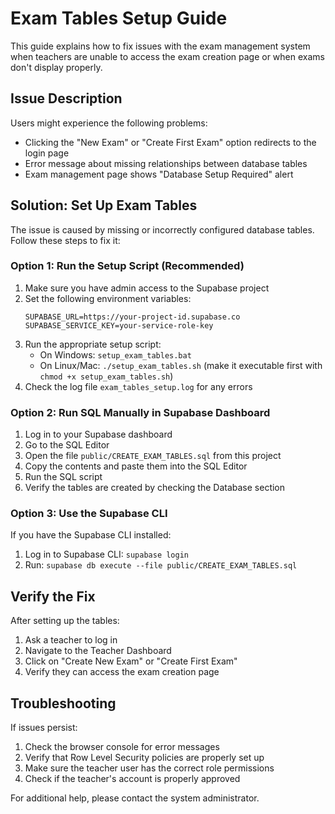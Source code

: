# Exam Tables Setup Guide

This guide explains how to fix issues with the exam management system when teachers are unable to access the exam creation page or when exams don't display properly.

## Issue Description

Users might experience the following problems:
- Clicking the "New Exam" or "Create First Exam" option redirects to the login page
- Error message about missing relationships between database tables
- Exam management page shows "Database Setup Required" alert

## Solution: Set Up Exam Tables

The issue is caused by missing or incorrectly configured database tables. Follow these steps to fix it:

### Option 1: Run the Setup Script (Recommended)

1. Make sure you have admin access to the Supabase project
2. Set the following environment variables:
   ```
   SUPABASE_URL=https://your-project-id.supabase.co
   SUPABASE_SERVICE_KEY=your-service-role-key
   ```
3. Run the appropriate setup script:
   - On Windows: `setup_exam_tables.bat`
   - On Linux/Mac: `./setup_exam_tables.sh` (make it executable first with `chmod +x setup_exam_tables.sh`)
4. Check the log file `exam_tables_setup.log` for any errors

### Option 2: Run SQL Manually in Supabase Dashboard

1. Log in to your Supabase dashboard
2. Go to the SQL Editor
3. Open the file `public/CREATE_EXAM_TABLES.sql` from this project
4. Copy the contents and paste them into the SQL Editor
5. Run the SQL script
6. Verify the tables are created by checking the Database section

### Option 3: Use the Supabase CLI

If you have the Supabase CLI installed:

1. Log in to Supabase CLI: `supabase login`
2. Run: `supabase db execute --file public/CREATE_EXAM_TABLES.sql`

## Verify the Fix

After setting up the tables:

1. Ask a teacher to log in
2. Navigate to the Teacher Dashboard
3. Click on "Create New Exam" or "Create First Exam"
4. Verify they can access the exam creation page

## Troubleshooting

If issues persist:

1. Check the browser console for error messages
2. Verify that Row Level Security policies are properly set up
3. Make sure the teacher user has the correct role permissions
4. Check if the teacher's account is properly approved

For additional help, please contact the system administrator.
